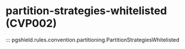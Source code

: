 # partition-strategies-whitelisted (CVP002)

::: pgshield.rules.convention.partitioning.PartitionStrategiesWhitelisted


